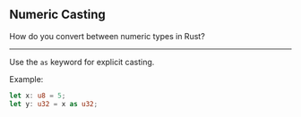 ## Numeric Casting

How do you convert between numeric types in Rust?

---

Use the `as` keyword for explicit casting.

Example:

```rust
let x: u8 = 5;
let y: u32 = x as u32;
```

